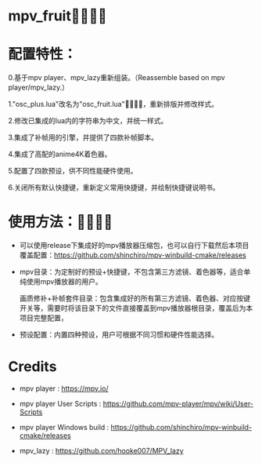 # mpv_fruit🍉🍌🍓🍎

# 配置特性：

0.基于mpv player、mpv_lazy重新组装。（Reassemble based on mpv player/mpv_lazy.）

1."osc_plus.lua"改名为"osc_fruit.lua"🍉🍌🍓🍎，重新排版并修改样式。

2.修改已集成的lua内的字符串为中文，并统一样式。

3.集成了补帧用的引擎，并提供了四款补帧脚本。

4.集成了高配的anime4K着色器。

5.配置了四款预设，供不同性能硬件使用。

6.关闭所有默认快捷键，重新定义常用快捷键，并绘制快捷键说明书。

# 使用方法：🍉🍌🍓🍎

* 可以使用release下集成好的mpv播放器压缩包，也可以自行下载然后本项目覆盖配置：https://github.com/shinchiro/mpv-winbuild-cmake/releases

* mpv目录：为定制好的预设+快捷键，不包含第三方滤镜、着色器等，适合单纯使用mpv播放器的用户。
  
  画质修补+补帧套件目录：包含集成好的所有第三方滤镜、着色器、对应按键开关等，需要时将该目录下的文件直接覆盖到mpv播放器根目录，覆盖后为本项目完整配置，

* 预设配置：内置四种预设，用户可根据不同习惯和硬件性能选择。


# Credits

* mpv player : https://mpv.io/

* mpv player User Scripts : https://github.com/mpv-player/mpv/wiki/User-Scripts

* mpv player Windows build : https://github.com/shinchiro/mpv-winbuild-cmake/releases

* mpv_lazy : https://github.com/hooke007/MPV_lazy
